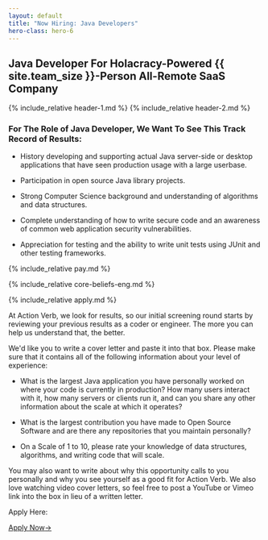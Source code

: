 ```yaml
---
layout: default
title: "Now Hiring: Java Developers"
hero-class: hero-6
---
```


## Java Developer For Holacracy-Powered {{ site.team_size }}-Person All-Remote SaaS Company

{% include_relative header-1.md %}
{% include_relative header-2.md %}

### For The Role of Java Developer, We Want To See This Track Record of Results:

 * History developing and supporting actual Java server-side or desktop applications
that have seen production usage with a large userbase.

 * Participation in open source Java library projects.

 * Strong Computer Science background and understanding of algorithms and
 data structures.

 * Complete understanding of how to write secure code and an awareness of
 common web application security vulnerabilities.

 * Appreciation for testing and the ability to write unit tests using
 JUnit and other testing frameworks.

{% include_relative pay.md %}

{% include_relative core-beliefs-eng.md %}

{% include_relative apply.md %}

At Action Verb, we look for results, so our initial screening round
starts by reviewing your previous results as a coder or engineer.  The
more you can help us understand that, the better.

We'd like you to write a cover letter and paste it into that box.  Please make sure
that it contains all of the following information about your level of experience:

 * What is the largest Java application you have personally worked on where
 your code is currently in production?  How many users interact with it,
 how many servers or clients run it, and can you share any other information about
 the scale at which it operates?

 * What is the largest contribution you have made to Open Source
 Software and are there any repositories that you maintain personally?

 * On a Scale of 1 to 10, please rate your knowledge of data structures,
 algorithms, and writing code that will scale.

You may also want to write about why this opportunity calls to you
personally and why you see yourself as a good fit for Action Verb.  We
also love watching video cover letters, so feel free to post a YouTube
or Vimeo link into the box in lieu of a written letter.

Apply Here:

<p><a class="page-btn f7 f5-ns ttu tracked-slight mb2" href="http://actionverb.applytojob.com/apply/XewrZe/Systems-Engineer">Apply Now<span class="pl1">&#8594;</span></a></p>

